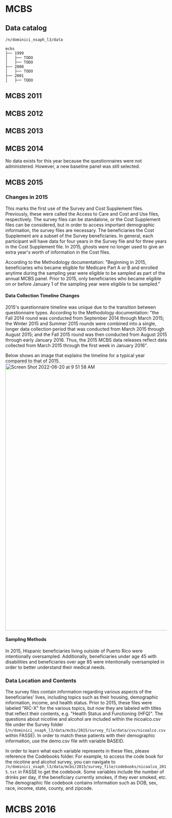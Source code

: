 # MCBS

## Data catalog

```
/n/dominici_nsaph_l3/data

mcbs
├── 1999 
│   ├── TODO 
│   ├── TODO 
├── 2000 
│   ├── TODO
├── 2001 
│   ├── TODO
```

## MCBS 2011
## MCBS 2012
## MCBS 2013
## MCBS 2014
No data exists for this year because the questionnaires were not administered. However, a new baseline panel was still selected.

## MCBS 2015

### Changes in 2015
This marks the first use of the Survey and Cost Supplement files. Previously, these were called the Access to Care and Cost and Use files, respectively. The survey files can be standalone, or the Cost Supplement files can be considered, but in order to access important demographic information, the survey files are necessary. The beneficiaries the Cost Supplement are a subset of the Survey beneficiaries. In general, each participant will have data for four years in the Survey file and for three years in the Cost Supplement file. In 2015, ghosts were no longer used to give an extra year's worth of information in the Cost files. 

According to the Methodology documentation: "Beginning in 2015, beneficiaries who became eligible for Medicare Part A or B and enrolled anytime during the sampling year were eligible to be sampled as part of the annual MCBS panel. Prior to 2015, only beneficiaries who became eligible on or before January 1 of the sampling year were eligible to be sampled." 


#### Data Collection Timeline Changes
2015's questionnaire timeline was unique due to the transition between questionnaire types.  According to the Methodology documentation: "the Fall 2014 round was conducted from September 2014 through March 2015; the Winter 2015 and Summer 2015 rounds were combined into a single, longer data collection period that was conducted from March 2015 through August 2015; and the Fall 2015 round was then conducted from August 2015 through early January 2016. Thus, the 2015 MCBS data releases reflect data collected from March 2015 through the first week in January 2016". 

Below shows an image that explains the timeline for a typical year compared to that of 2015. 
<img width="830" alt="Screen Shot 2022-06-20 at 9 51 58 AM" src="https://user-images.githubusercontent.com/89894104/174616716-8b5fa860-ad53-42de-b4ba-8f13fb9a149d.png">


#### Sampling Methods
In 2015, Hispanic beneficiaries living outside of Puerto Rico were intentionally oversampled. Additionally, beneficiaries under age 45 with disabilities and beneficiaries over age 85 were intentionally oversampled in order to better understand their medical needs.


### Data Location and Contents
The survey files contain information regarding various aspects of the beneficiaries' lives, including topics such as their housing, demographic information, income, and health status. Prior to 2015, these files were labeled "RIC-X" for the various topics, but now they are labeled with titles that reflect their contents, e.g. "Health Status and Functioning (HFQ)". The questions about nicotine and alcohol are included within the nicoalco.csv file under the Survey folder (`/n/dominici_nsaph_l3/data/mcbs/2015/survey_file/data/csv/nicoalco.csv` within FASSE). In order to match these patients with their demographic information, use the demo.csv file with variable BASEID.

In order to learn what each variable represents in these files, please reference the Codebooks folder. For example, to access the code book for the nicotine and alcohol survey, you can navigate to `/n/dominici_nsaph_l3/data/mcbs/2015/survey_file/codebooks/nicoalco_2015.txt` in FASSE to get the codebook. Some variables include the number of drinks per day, if the beneficiary currently smokes, if they ever smoked, etc. The demographic file codebook contains information such as DOB, sex, race, income, state, county, and zipcode. 

# MCBS 2016

